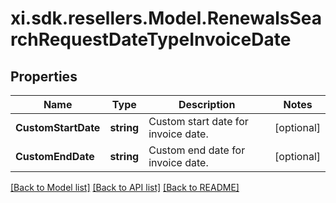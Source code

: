 # xi.sdk.resellers.Model.RenewalsSearchRequestDateTypeInvoiceDate

## Properties

Name | Type | Description | Notes
------------ | ------------- | ------------- | -------------
**CustomStartDate** | **string** | Custom start date for invoice date. | [optional] 
**CustomEndDate** | **string** | Custom end date for invoice date. | [optional] 

[[Back to Model list]](../README.md#documentation-for-models) [[Back to API list]](../README.md#documentation-for-api-endpoints) [[Back to README]](../README.md)

